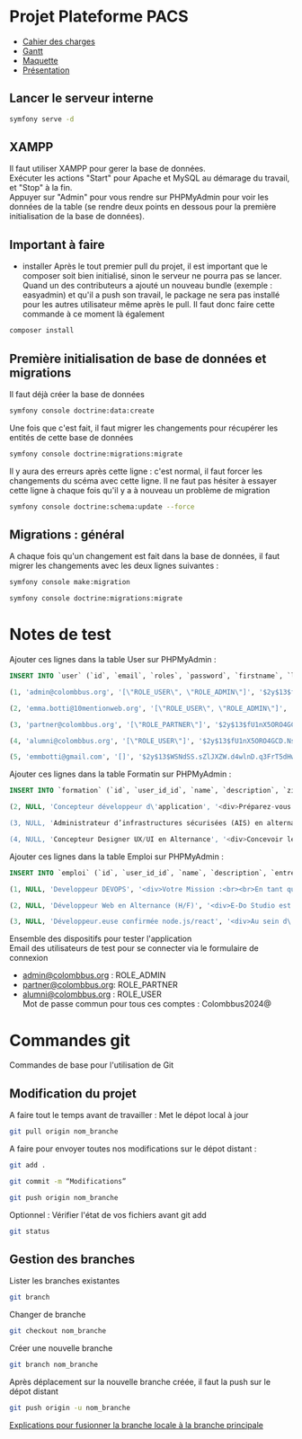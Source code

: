 # Projet Plateforme PACS

-  [Cahier des charges](https://docs.google.com/document/d/180JOUNCo4_jzBkek-JFCUXFFabEzrM3o/edit?pli=1)
-  [Gantt](https://docs.google.com/spreadsheets/d/16DjTfLwqH-vK7sKKc6DJYYvVggpnn4S9ldSixgz56y4/edit#gid=0)
-  [Maquette](https://www.figma.com/design/u6wt6sdBeTkP5bvQhDNZFc/Untitled?node-id=237-224&t=6LIfo7RgihLw8v4t-0)
-  [Présentation](https://docs.google.com/presentation/d/1W34K8pxT4teb89EdLcWEExjdoN-cgQk8kLQ822LqXPk/edit)

## Lancer le serveur interne

```bash
symfony serve -d
```

## XAMPP

Il faut utiliser XAMPP pour gerer la base de données.  
Exécuter les actions "Start" pour Apache et MySQL au démarage du travail, et "Stop" à la fin.  
Appuyer sur "Admin" pour vous rendre sur PHPMyAdmin pour voir les données de la table (se rendre deux points en dessous pour la première initialisation de la base de données).

## Important à faire

- installer
Après le tout premier pull du projet, il est important que le composer soit bien initialisé, sinon le serveur ne pourra pas se lancer.
Quand un des contributeurs a ajouté un nouveau bundle (exemple : easyadmin) et qu'il a push son travail, le package ne sera pas installé pour les autres utilisateur même après le pull. Il faut donc faire cette commande à ce moment là également
```bash
composer install
```

## Première initialisation de base de données et migrations
Il faut déjà créer la base de données
```bash
symfony console doctrine:data:create
```
Une fois que c'est fait, il faut migrer les changements pour récupérer les entités de cette base de données
```bash
symfony console doctrine:migrations:migrate
```
Il y aura des erreurs après cette ligne : c'est normal, il faut forcer les changements du scéma avec cette ligne. Il ne faut pas hésiter à essayer cette ligne à chaque fois qu'il y a à nouveau un problème de migration
```bash
symfony console doctrine:schema:update --force
```
## Migrations : général
A chaque fois qu'un changement est fait dans la base de données, il faut migrer les changements avec les deux lignes suivantes :
```bash
symfony console make:migration
```
```bash
symfony console doctrine:migrations:migrate
```


# Notes de test

Ajouter ces lignes dans la table User sur PHPMyAdmin :
```sql
INSERT INTO `user` (`id`, `email`, `roles`, `password`, `firstname`, `lastname`, `phone_number`, `bio`, `cv`, `date_of_birth`, `study_field`, `gender`, `certificate_year_obtention`, `last_connected_at`) VALUES

(1, 'admin@colombbus.org', '[\"ROLE_USER\", \"ROLE_ADMIN\"]', '$2y$13$fU1nX5ORO4GCD.Ns4k/oiuqj6uXJYCbE1AO8kgTSF99tEFOKN.mA2', NULL, NULL, NULL, NULL, NULL, NULL, NULL, NULL, NULL, '2024-07-03'),

(2, 'emma.botti@10mentionweb.org', '[\"ROLE_USER\", \"ROLE_ADMIN\"]', '$2y$13$.RYBGwr/XgIMk8Jbgnut2.0oRfs0FKYin9nzqILYrzb11NyzBw1NG', NULL, NULL, NULL, NULL, NULL, NULL, NULL, NULL, NULL, NULL),

(3, 'partner@colombbus.org', '[\"ROLE_PARTNER\"]', '$2y$13$fU1nX5ORO4GCD.Ns4k/oiuqj6uXJYCbE1AO8kgTSF99tEFOKN.mA2', NULL, NULL, NULL, NULL, NULL, NULL, NULL, NULL, NULL, NULL),

(4, 'alumni@colombbus.org', '[\"ROLE_USER\"]', '$2y$13$fU1nX5ORO4GCD.Ns4k/oiuqj6uXJYCbE1AO8kgTSF99tEFOKN.mA2', NULL, NULL, NULL, NULL, NULL, NULL, NULL, NULL, NULL, NULL),

(5, 'emmbotti@gmail.com', '[]', '$2y$13$WSNdSS.sZlJXZW.d4wlnD.q3FrT5dHwBe.LT6HOkStjE3Dwz0heSy', NULL, NULL, NULL, NULL, NULL, NULL, NULL, NULL, NULL, '2024-07-03');


```
Ajouter ces lignes dans la table Formatin sur PHPMyAdmin :
```sql
INSERT INTO `formation` (`id`, `user_id_id`, `name`, `description`, `zipcode`, `city`, `begin_at`, `end_at`, `degree`, `funding`, `teleworking`) VALUES

(2, NULL, 'Concepteur développeur d\'application', '<div>Préparez-vous à devenir un Concepteur Développeur d’Applications compétent, certifié et recruté !<br><br></div><div>Grâce à un programme innovant, alliant conception, programmation et gestion de projet, vous menant à un Titre Professionnel niveau bac+4 reconnu par l’État.<br><br></div>', '75010', 'paris', '2024-09-16 14:05:00', '2025-06-16 14:05:00', 'bac +4', NULL, 1),

(3, NULL, 'Administrateur d’infrastructures sécurisées (AIS) en alternance', '<div>Administrer et sécuriser les infrastructures.<br>Concevoir et mettre en oeuvre une solution en réponse à un besoin d’évolution.<br>Participer à la gestion de la cybersécurité.</div>', '75010', 'paris', '2024-09-23 14:13:00', '2025-06-23 14:13:00', 'bac +4', NULL, 1),

(4, NULL, 'Concepteur Designer UX/UI en Alternance', '<div>Concevoir les éléments graphiques d’une<br>interface et de supports de communication.<br>Contribuer à la gestion et au suivi d’un projet de communication numérique.<br>Réaliser, améliorer et animer des sites web.</div>', '75010', 'paris', '2024-10-14 14:16:00', '2025-07-28 14:16:00', 'bac +4', NULL, 1);
```
Ajouter ces lignes dans la table Emploi sur PHPMyAdmin :
```sql
INSERT INTO `emploi` (`id`, `user_id_id`, `name`, `description`, `entreprise`, `zipcode`, `city`, `skills`, `field`, `publication_date`, `limit_offer`, `teleworking`, `contract`) VALUES

(1, NULL, 'Developpeur DEVOPS', '<div>Votre Mission :<br><br>En tant que Développeur DevOps en CDI, vous jouerez un rôle clé dans la mise en place et l’optimisation des infrastructures et des processus de déploiement pour nos projets innovants :<br>• Infrastructure as Code (IaC) avec Terraform et Ansible pour une gestion efficace des configurations.<br>• CI/CD avec Jenkins, GitLab et Azure DevOps pour automatiser les pipelines de déploiement.<br>• Docker et Kubernetes pour le déploiement et la gestion des applications en conteneur.<br>• Monitoring et Logging avec Prometheus, Grafana, et ELK Stack pour assurer la performance et la stabilité des systèmes.<br>• Cloud (AWS, Azure, GCP) pour l’hébergement et la scalabilité des applications.<br><br>Vos projets comprendront :<br>• Des plateformes d’infrastructures cloud<br>• Des solutions de déploiement automatisé<br>• Des systèmes de surveillance et de logging avancés<br>• Des environnements de développement intégrés</div>', 'Web-Atrio', NULL, 'Paris', NULL, 'Developpement web', '2024-07-15 14:23:00', '2024-08-12 14:24:00', 0, 'CDI'),

(2, NULL, 'Développeur Web en Alternance (H/F)', '<div>E-Do Studio est une société de services B2B innovante basée à Saint-Ouen, spécialisée dans la production de contenu vidéo et photographique pour l\'industrie de la mode, du e-commerce et du digital. Nous mettons à disposition un espace de création comprenant des technologies de pointe ainsi qu\'un cyclorama classique, complété par des pôles de retouche et de production.<br><br>Notre mission est de faciliter la création de contenu digital pour nos clients, tout en les accompagnant dans leur transformation numérique. Dans le cadre du développement de notre offre de création de contenus digitaux (applications web, social media content, brand identity), nous recherchons un(e) développeur(se) web en alternance.<br><br>Missions principales :<br><br>- Participer à la maintenance et au développement de notre site internet<br><br>- Contribuer au développement et à l\'amélioration de nos applications web et mobile<br><br>- Collaborer avec l\'équipe sur des projets de création de contenu digital pour nos clients<br><br>- Assister dans l\'intégration de contenu en ligne et la digitalisation des entreprises clientes<br><br>- Participer à la veille technologique et proposer des solutions innovantes<br><br></div>', 'E-Do Studio', '93400', 'Saint-Ouen', '<div>Compétences recherchées&nbsp;<br><br>- Formation en cours dans le domaine du développement web (Bac+3 à Bac+5)<br><br>- Maîtrise des langages de programmation web : HTML, CSS, JavaScript<br><br>- Connaissance des frameworks front-end (ex: React, Vue.', NULL, '2024-07-22 14:27:00', '2024-08-26 14:28:00', 0, 'Alternance en contrat d\'apprentissage'),

(3, NULL, 'Développeur.euse confirmée node.js/react', '<div>Au sein d\'une équipe technique d\'une quinzaine de personnes (développeurs, QA, PO...), tes missions seront les suivantes :<br>• Amélioration de la performance des plateformes clients et candidats<br>• Ajout de nouvelles fonctionnalités<br>• Mise en pratique des bonnes pratiques (tests, CI, CD...)<br>• Etre force de proposition sur le fonctionnement du produit<br><br>La stack est la suivante :<br>• Node.js ExpressJS<br>• React ES6<br>• AWS<br>• Kubernetes, Docker, micro-services<br>• ElasticSearch<br>• PostGreSQL<br>• RabbitMQ</div>', 'Urban Linker', NULL, 'Paris', NULL, NULL, '2024-09-16 14:31:00', '2024-11-29 14:32:00', 0, 'CDD');
```

Ensemble des dispositifs pour tester l'application  
Email des utilisateurs de test pour se connecter via le formulaire de connexion
- admin@colombbus.org : ROLE_ADMIN
- partner@colombbus.org: ROLE_PARTNER
- alumni@colombbus.org : ROLE_USER  
Mot de passe commun pour tous ces comptes : Colombbus2024@

# Commandes git

Commandes de base pour l'utilisation de Git

## Modification du projet

A faire tout le temps avant de travailler : Met le dépot local à jour

```bash
git pull origin nom_branche
```

A faire pour envoyer toutes nos modifications sur le dépot distant :
```bash
git add .
```
```bash
git commit -m “Modifications”
```
```bash
git push origin nom_branche
```
Optionnel : Vérifier l'état de vos fichiers avant git add
```bash
git status
```

## Gestion des branches

Lister les branches existantes
```bash
git branch
```
Changer de branche
```bash
git checkout nom_branche
```
Créer une nouvelle branche
```bash
git branch nom_branche
```
Après déplacement sur la nouvelle branche créée, il faut la push sur le dépot distant
```bash
git push origin -u nom_branche
```
[Explications pour fusionner la branche locale à la branche principale](https://blog.mergify.com/how-to-merge-branches-in-github/)
